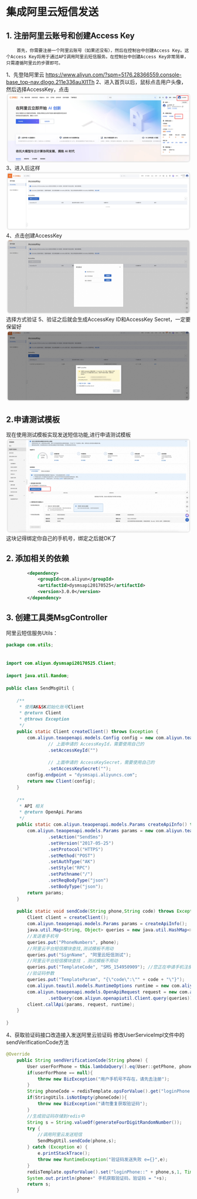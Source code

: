 # 集成阿里云短信发送
## 1. 注册阿里云账号和创建Access Key
        首先，你需要注册一个阿里云账号（如果还没有），然后在控制台中创建Access Key。这个Access Key将用于通过API调用阿里云短信服务。在控制台中创建Access Key非常简单，只需遵循阿里云的步骤即可。
1、先登陆阿里云 https://www.aliyun.com/?spm=5176.28366559.console-base_top-nav.dlogo.211e336auXl1Th
2、进入首页以后，鼠标点击用户头像，然后选择AccessKey，点击
    ![](images/media/17300484075461/17300489347377.jpg)
3、进入后这样
![](images/media/17300484075461/17300490082091.jpg)
4、点击创建AccessKey
![](images/media/17300484075461/17300490299118.jpg)
选择方式验证
5、验证之后就会生成AccessKey ID和AccessKey Secret，一定要保留好
![](images/media/17300484075461/17300490752972.jpg)
## 2.申请测试模板
现在使用测试模板实现发送短信功能,进行申请测试模板
![](images/media/17300484075461/17300514609420.jpg)
这块记得绑定你自己的手机号，绑定之后就OK了
    
## 2. 添加相关的依赖
```xml
        <dependency>
            <groupId>com.aliyun</groupId>
            <artifactId>dysmsapi20170525</artifactId>
            <version>3.0.0</version>
        </dependency>

```
## 3. 创建工具类MsgController
阿里云短信服务Utils： 
```java
package com.utils;


import com.aliyun.dysmsapi20170525.Client;

import java.util.Random;

public class SendMsgUtil {

    /**
     * 使用AK&SK初始化账号Client
     * @return Client
     * @throws Exception
     */
    public static Client createClient() throws Exception {
        com.aliyun.teaopenapi.models.Config config = new com.aliyun.teaopenapi.models.Config()
                // 上面申请的 AccessKeyId，需要使用自己的
                .setAccessKeyId("")

                // 上面申请的 AccessKeySecret，需要使用自己的
                .setAccessKeySecret("");
        config.endpoint = "dysmsapi.aliyuncs.com";
        return new Client(config);
    }

    /**
     * API 相关
     * @return OpenApi.Params
     */
    public static com.aliyun.teaopenapi.models.Params createApiInfo() throws Exception {
        com.aliyun.teaopenapi.models.Params params = new com.aliyun.teaopenapi.models.Params()
                .setAction("SendSms")
                .setVersion("2017-05-25")
                .setProtocol("HTTPS")
                .setMethod("POST")
                .setAuthType("AK")
                .setStyle("RPC")
                .setPathname("/")
                .setReqBodyType("json")
                .setBodyType("json");
        return params;
    }

    public static void sendCode(String phone,String code) throws Exception {
        Client client = createClient();
        com.aliyun.teaopenapi.models.Params params = createApiInfo();
        java.util.Map<String, Object> queries = new java.util.HashMap<>();
        //发送者手机号
        queries.put("PhoneNumbers", phone);
        //阿里云平台短信模块查找,测试模板不用动
        queries.put("SignName", "阿里云短信测试");
        //阿里云平台短信模块查找 ，测试模板不用动
        queries.put("TemplateCode", "SMS_154950909"); //您正在申请手机注册，验证码为：${code}，5分钟内有效！
        //验证码参数
        queries.put("TemplateParam", "{\"code\":\"" + code + "\"}");
        com.aliyun.teautil.models.RuntimeOptions runtime = new com.aliyun.teautil.models.RuntimeOptions();
        com.aliyun.teaopenapi.models.OpenApiRequest request = new com.aliyun.teaopenapi.models.OpenApiRequest()
                .setQuery(com.aliyun.openapiutil.Client.query(queries));
        client.callApi(params, request, runtime);
    }

}
```
4、获取验证码接口改造接入发送阿里云验证码
修改UserServiceImpl文件中的sendVerificationCode方法
```java
@Override
    public String sendVerificationCode(String phone) {
        User userForPhone = this.lambdaQuery().eq(User::getPhone, phone).eq(User::getDelete,0).one();
        if(userForPhone == null){
            throw new BizException("用户手机号不存在，请先去注册");
        }
        String phoneCode = redisTemplate.opsForValue().get("loginPhone::" + phone);
        if(StringUtils.isNotEmpty(phoneCode)){
            throw new BizException("请勿重复获取验证码");
        }
        //生成验证码存储到redis中
        String s = String.valueOf(generateFourDigitRandomNumber());
        try {
            //调用阿里云发送短信
            SendMsgUtil.sendCode(phone,s);
        } catch (Exception e) {
            e.printStackTrace();
            throw new RuntimeException("验证码发送失败 e={}",e);
        }
        redisTemplate.opsForValue().set("loginPhone::" + phone,s,1, TimeUnit.MINUTES);
        System.out.println(phone+" 手机获取验证码，验证码 = "+s);
        return s;
    }
```
